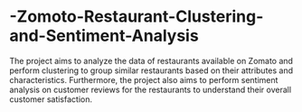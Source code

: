 # -Zomoto-Restaurant-Clustering-and-Sentiment-Analysis
The project aims to analyze the data of restaurants available on Zomato and perform clustering to group similar restaurants based on their attributes and characteristics. Furthermore, the project also aims to perform sentiment analysis on customer reviews for the restaurants to understand their overall customer satisfaction.

